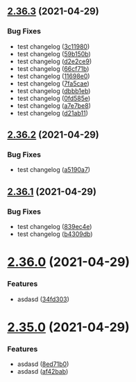 ## [2.36.3](https://github.com/Jozwiaczek/npm-publishing-demo/compare/v2.36.2...v2.36.3) (2021-04-29)


### Bug Fixes

* test changelog ([3c11980](https://github.com/Jozwiaczek/npm-publishing-demo/commit/3c11980e4f2f4363784a33e68c2268a8e975eb78))
* test changelog ([59b150b](https://github.com/Jozwiaczek/npm-publishing-demo/commit/59b150b8b0b096f30d19c63a5038b767a66cddbd))
* test changelog ([d2e2ce9](https://github.com/Jozwiaczek/npm-publishing-demo/commit/d2e2ce94c9a7525000290ba76b0f737bf876285d))
* test changelog ([66cf71b](https://github.com/Jozwiaczek/npm-publishing-demo/commit/66cf71bf02f2491b2e3bb223b3ae5ba8c636cc49))
* test changelog ([11698e0](https://github.com/Jozwiaczek/npm-publishing-demo/commit/11698e0aed2187e5271dd871a9a82b64344aea67))
* test changelog ([7fa5cae](https://github.com/Jozwiaczek/npm-publishing-demo/commit/7fa5cae5f02e3e3e167ec1d01881e4e04b3ca87c))
* test changelog ([dbbb1eb](https://github.com/Jozwiaczek/npm-publishing-demo/commit/dbbb1eb4073b4584428e66b302609a382d7950c3))
* test changelog ([0fd585e](https://github.com/Jozwiaczek/npm-publishing-demo/commit/0fd585ea589e11da763f1566ec8212d36698eeee))
* test changelog ([a7e7be8](https://github.com/Jozwiaczek/npm-publishing-demo/commit/a7e7be8aa5e023289f7d212c00e5424a239f54ab))
* test changelog ([d21ab11](https://github.com/Jozwiaczek/npm-publishing-demo/commit/d21ab113cd97abcaf50cffe3fecaa722c5e0ff51))

## [2.36.2](https://github.com/Jozwiaczek/npm-publishing-demo/compare/v2.36.1...v2.36.2) (2021-04-29)


### Bug Fixes

* test changelog ([a5190a7](https://github.com/Jozwiaczek/npm-publishing-demo/commit/a5190a7bd64d6485af5be8fe91a849d0e9af9361))

## [2.36.1](https://github.com/Jozwiaczek/npm-publishing-demo/compare/v2.36.0...v2.36.1) (2021-04-29)


### Bug Fixes

* test changelog ([839ec4e](https://github.com/Jozwiaczek/npm-publishing-demo/commit/839ec4e30b9b9dcdd02ee48a84e59eb6ada45ec0))
* test changelog ([b4309db](https://github.com/Jozwiaczek/npm-publishing-demo/commit/b4309db13322100eec6d758790a01240fd83d047))

# [2.36.0](https://github.com/Jozwiaczek/npm-publishing-demo/compare/v2.35.0...v2.36.0) (2021-04-29)


### Features

* asdasd ([34fd303](https://github.com/Jozwiaczek/npm-publishing-demo/commit/34fd3035966d485f52a667eabe133f10c2b4cc99))

# [2.35.0](https://github.com/Jozwiaczek/npm-publishing-demo/compare/v2.34.0...v2.35.0) (2021-04-29)


### Features

* asdasd ([8ed71b0](https://github.com/Jozwiaczek/npm-publishing-demo/commit/8ed71b07e80348d8ac8fc8f3ace3e271da54bb30))
* asdasd ([af42bab](https://github.com/Jozwiaczek/npm-publishing-demo/commit/af42babc82523f9592ff606311ab5fde366d850d))
